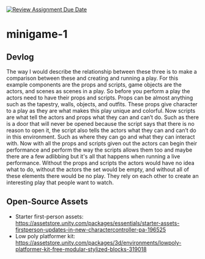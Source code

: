[![Review Assignment Due Date](https://classroom.github.com/assets/deadline-readme-button-22041afd0340ce965d47ae6ef1cefeee28c7c493a6346c4f15d667ab976d596c.svg)](https://classroom.github.com/a/d-DorLAf)
# minigame-1
## Devlog
The way I would describe the relationship between these three is to make a comparison between these and creating and running a play. For this example components are the props and scripts, game objects are the actors, and scenes as scenes in a play. So before you perform a play the actors need to have their props and scripts. Props can be almost anything such as the tapestry, walls, objects, and outfits. These props give character to a play as they are what makes this play unique and colorful. Now scripts are what tell the actors and props what they can and can’t do. Such as there is a door that will never be opened because the script says that there is no reason to open it, the script also tells the actors what they can and can’t do in this environment. Such as where they can go and what they can interact with. Now with all the props and scripts given out the actors can begin their performance and perform the way the scripts allows them too and maybe there are a few adlibbing but it's all that happens when running a live performance. Without the props and scripts the actors would have no idea what to do, without the actors the set would be empty, and without all of these elements there would be no play. They rely on each other to create an interesting play that people want to watch.
## Open-Source Assets
- Starter first-person assets: https://assetstore.unity.com/packages/essentials/starter-assets-firstperson-updates-in-new-charactercontroller-pa-196525
- Low poly platformer kit: https://assetstore.unity.com/packages/3d/environments/lowpoly-platformer-kit-free-modular-stylized-blocks-319018 
